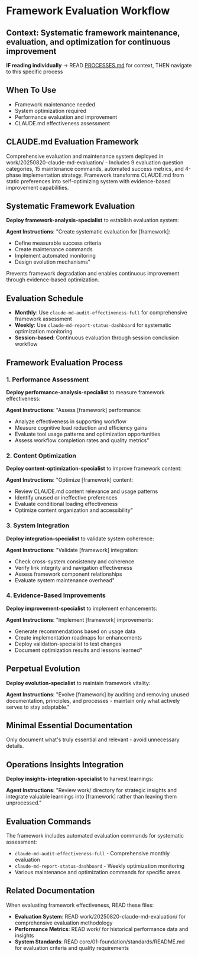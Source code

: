 # Framework Evaluation Workflow
**Context**: Systematic framework maintenance, evaluation, and optimization for continuous improvement
---

**IF reading individually** → READ [PROCESSES.md](../PROCESSES.md#workflow-processes) for context, THEN navigate to this specific process


## When To Use
- Framework maintenance needed
- System optimization required
- Performance evaluation and improvement
- CLAUDE.md effectiveness assessment

## CLAUDE.md Evaluation Framework
Comprehensive evaluation and maintenance system deployed in work/20250820-claude-md-evaluation/ - Includes 9 evaluation question categories, 15 maintenance commands, automated success metrics, and 4-phase implementation strategy. Framework transforms CLAUDE.md from static preferences into self-optimizing system with evidence-based improvement capabilities.

## Systematic Framework Evaluation

**Deploy framework-analysis-specialist** to establish evaluation system:

**Agent Instructions**: "Create systematic evaluation for [framework]:
- Define measurable success criteria
- Create maintenance commands
- Implement automated monitoring
- Design evolution mechanisms"

Prevents framework degradation and enables continuous improvement through evidence-based optimization.

## Evaluation Schedule
- **Monthly**: Use `claude-md-audit-effectiveness-full` for comprehensive framework assessment
- **Weekly**: Use `claude-md-report-status-dashboard` for systematic optimization monitoring
- **Session-based**: Continuous evaluation through session conclusion workflow

## Framework Evaluation Process

### 1. Performance Assessment

**Deploy performance-analysis-specialist** to measure framework effectiveness:

**Agent Instructions**: "Assess [framework] performance:
- Analyze effectiveness in supporting workflow
- Measure cognitive load reduction and efficiency gains
- Evaluate tool usage patterns and optimization opportunities
- Assess workflow completion rates and quality metrics"

### 2. Content Optimization

**Deploy content-optimization-specialist** to improve framework content:

**Agent Instructions**: "Optimize [framework] content:
- Review CLAUDE.md content relevance and usage patterns
- Identify unused or ineffective preferences
- Evaluate conditional loading effectiveness
- Optimize content organization and accessibility"

### 3. System Integration

**Deploy integration-specialist** to validate system coherence:

**Agent Instructions**: "Validate [framework] integration:
- Check cross-system consistency and coherence
- Verify link integrity and navigation effectiveness
- Assess framework component relationships
- Evaluate system maintenance overhead"

### 4. Evidence-Based Improvements

**Deploy improvement-specialist** to implement enhancements:

**Agent Instructions**: "Implement [framework] improvements:
- Generate recommendations based on usage data
- Create implementation roadmaps for enhancements
- Deploy validation-specialist to test changes
- Document optimization results and lessons learned"

## Perpetual Evolution

**Deploy evolution-specialist** to maintain framework vitality:

**Agent Instructions**: "Evolve [framework] by auditing and removing unused documentation, principles, and processes - maintain only what actively serves to stay adaptable."

## Minimal Essential Documentation
Only document what's truly essential and relevant - avoid unnecessary details.

## Operations Insights Integration

**Deploy insights-integration-specialist** to harvest learnings:

**Agent Instructions**: "Review work/ directory for strategic insights and integrate valuable learnings into [framework] rather than leaving them unprocessed."

## Evaluation Commands
The framework includes automated evaluation commands for systematic assessment:
- `claude-md-audit-effectiveness-full` - Comprehensive monthly evaluation
- `claude-md-report-status-dashboard` - Weekly optimization monitoring
- Various maintenance and optimization commands for specific areas

## Related Documentation
When evaluating framework effectiveness, READ these files:
- **Evaluation System**: READ work/20250820-claude-md-evaluation/ for comprehensive evaluation methodology
- **Performance Metrics**: READ work/ for historical performance data and insights
- **System Standards**: READ core/01-foundation/standards/README.md for evaluation criteria and quality requirements
